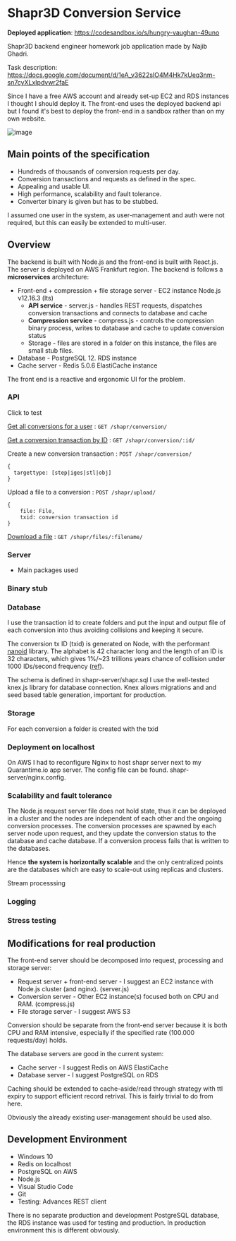 # Shapr3D Conversion Service
**Deployed application**: https://codesandbox.io/s/hungry-vaughan-49uno

Shapr3D backend engineer homework job application made by Najib Ghadri.

Task description: https://docs.google.com/document/d/1eA_v3622sIO4M4Hk7kUeq3nm-sn7cyXLxIpdvwr2faE

Since I have a free AWS account and already set-up EC2 and RDS instances I thought I should deploy it.
The front-end uses the deployed backend api but I found it's best to deploy the front-end in a sandbox rather than on my own website.

![image](https://user-images.githubusercontent.com/11639734/84949971-63207d00-b0ee-11ea-8296-362aecb9365e.png)

## Main points of the specification
 - Hundreds of thousands of conversion requests per day.
 - Conversion transactions and requests as defined in the spec.
 - Appealing and usable UI.
 - High performance, scalability and fault tolerance.
 - Converter binary is given but has to be stubbed.

I assumed one user in the system, as user-management and auth were not required, but this can easily be extended to multi-user.

## Overview
The backend is built with Node.js and the front-end is built with React.js.
The server is deployed on AWS Frankfurt region.
The backend is follows a **microservices** architecture:
 - Front-end + compression + file storage server - EC2 instance Node.js v12.16.3 (lts)
   - **API service** - server.js - handles REST requests, dispatches conversion transactions and connects to database and cache
   - **Compression service** - compress.js - controls the compression binary process, writes to database and cache to update conversion status
   - Storage - files are stored in a folder on this instance, the files are small stub files.
 - Database - PostgreSQL 12. RDS instance
 - Cache server - Redis 5.0.6 ElastiCache instance

The front end is a reactive and ergonomic UI for the problem.

### API

Click to test

[Get all conversions for a user]() : `GET /shapr/conversion/`

[Get a conversion transaction by ID]() : `GET /shapr/conversion/:id/`

Create a new conversion transaction : `POST /shapr/conversion/`

```formdata
{
  targettype: [step|iges|stl|obj]
}
```

Upload a file to a conversion : `POST /shapr/upload/`
```formdata
{
    file: File,
    txid: conversion transaction id
}
```

[Download a file]() : `GET /shapr/files/:filename/`


### Server

 - Main packages used

### Binary stub

### Database

I use the transaction id to create folders and put the input and output file of each conversion into thus avoiding collisions and keeping it secure. 

The conversion tx ID (txid) is generated on Node, with the performant [nanoid](https://github.com/ai/nanoid) library. The alphabet is 42 character long
and the length of an ID is 32 characters, which gives 1%/~23 trillions years chance of collision under 1000 IDs/second frequency ([ref](https://alex7kom.github.io/nano-nanoid-cc/?alphabet=123456789abcdefghijklmnopqrstuvwxyz&size=32&speed=1000&speedUnit=second)).

The schema is defined in shapr-server/shapr.sql
I use the well-tested knex.js library for database connection. Knex allows migrations and and seed based table generation, important for production. 

### Storage

For each conversion a folder is created with the txid

### Deployment on localhost

On AWS I had to reconfigure Nginx to host shapr server next to my Quarantime.io app server. The config file can be found. shapr-server/nginx.config.

### Scalability and fault tolerance

The Node.js request server file does not hold state, thus it can be deployed in a cluster and the nodes are independent of each other and the ongoing conversion processes. The conversion processes are spawned by each server node upon request, and they update the conversion status to the database and cache database. If a conversion process fails that is written to the databases.

Hence **the system is horizontally scalable** and the only centralized points are the databases which are easy to scale-out using replicas and clusters.

Stream processsing

### Logging

### Stress testing

## Modifications for real production
The front-end server should be decomposed into request, processing and storage server:
 - Request server + front-end server - I suggest an EC2 instance with Node.js cluster (and nginx). (server.js) 
 - Conversion server - Other EC2 instance(s) focused both on CPU and RAM. (compress.js)
 - File storage server - I suggest AWS S3 

Conversion should be separate from the front-end server because it is both CPU and RAM intensive, especially if the specified rate (100.000 requests/day) holds.

 The database servers are good in the current system:
 - Cache server - I suggest Redis on AWS ElastiCache
 - Database server - I suggest PostgreSQL on RDS

Caching should be extended to cache-aside/read through strategy with ttl expiry to support efficient record retrival. This is fairly trivial to do from here.

Obviously the already existing user-management should be used also.

## Development Environment

  - Windows 10
  - Redis on localhost
  - PostgreSQL on AWS
  - Node.js
  - Visual Studio Code
  - Git
  - Testing: Advances REST client

There is no separate production and development PostgreSQL database, the RDS instance was used for testing and production. In production environment this is different obviously.